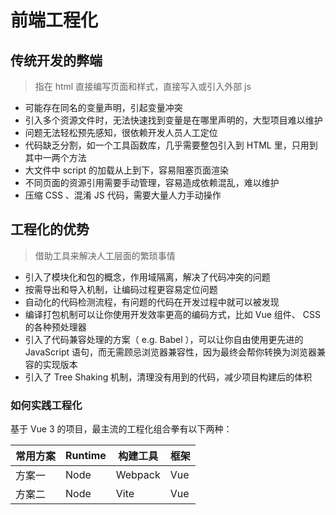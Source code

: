 # 前端工程化

## 传统开发的弊端

> 指在 html 直接编写页面和样式，直接写入或引入外部 js

- 可能存在同名的变量声明，引起变量冲突
- 引入多个资源文件时，无法快速找到变量是在哪里声明的，大型项目难以维护
- 问题无法轻松预先感知，很依赖开发人员人工定位
- 代码缺乏分割，如一个工具函数库，几乎需要整包引入到 HTML 里，只用到其中一两个方法
- 大文件中 script 的加载从上到下，容易阻塞页面渲染
- 不同页面的资源引用需要手动管理，容易造成依赖混乱，难以维护
- 压缩 CSS 、混淆 JS 代码，需要大量人力手动操作

## 工程化的优势

> 借助工具来解决人工层面的繁琐事情

- 引入了模块化和包的概念，作用域隔离，解决了代码冲突的问题
- 按需导出和导入机制，让编码过程更容易定位问题
- 自动化的代码检测流程，有问题的代码在开发过程中就可以被发现
- 编译打包机制可以让你使用开发效率更高的编码方式，比如 Vue 组件、 CSS 的各种预处理器
- 引入了代码兼容处理的方案（ e.g. Babel ），可以让你自由使用更先进的 JavaScript 语句，而无需顾忌浏览器兼容性，因为最终会帮你转换为浏览器兼容的实现版本
- 引入了 Tree Shaking 机制，清理没有用到的代码，减少项目构建后的体积

### 如何实践工程化

基于 Vue 3 的项目，最主流的工程化组合拳有以下两种：

| 常用方案 | Runtime | 构建工具 | 框架 |
| -------- | ------- | -------- | ---- |
| 方案一   | Node    | Webpack  | Vue  |
| 方案二   | Node    | Vite     | Vue  |
